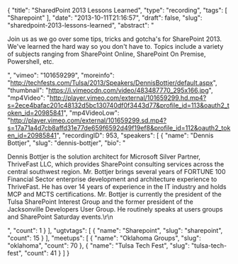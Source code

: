 {
  "title": "SharedPoint 2013 Lessons Learned",
  "type": "recording",
  "tags": [
    "Sharepoint"
  ],
  "date": "2013-10-11T21:16:57",
  "draft": false,
  "slug": "sharedpoint-2013-lessons-learned",
  "abstract": "<p>Join us as we go over some tips, tricks and gotcha's for SharePoint 2013. We've learned the hard way so you don't have to. Topics include a variety of subjects ranging from SharePoint Online, SharePoint On Premise, Powershell, etc.</p>",
  "vimeo": "101659299",
  "moreinfo": "http://techfests.com/Tulsa/2013/Speakers/DennisBottjer/default.aspx",
  "thumbnail": "https://i.vimeocdn.com/video/483487770_295x166.jpg",
  "mp4Video": "http://player.vimeo.com/external/101659299.hd.mp4?s=2ece4bafac201c48132d5bc130740df0f3443d77&profile_id=113&oauth2_token_id=20985841",
  "mp4VideoLow": "http://player.vimeo.com/external/101659299.sd.mp4?s=17a71a4d7cb8affd31e77de659f6592d49f19ef8&profile_id=112&oauth2_token_id=20985841",
  "recordingID": 953,
  "speakers": [
    {
      "name": "Dennis Bottjer",
      "slug": "dennis-bottjer",
      "bio": "<p>Dennis Bottjer is the solution architect for Microsoft Silver Partner, ThriveFast LLC, which provides SharePoint consulting services across the central southwest region. Mr. Bottjer brings several years of FORTUNE 100 Financial Sector enterprise development and architecture experience to ThriveFast. He has over 14 years of experience in the IT industry and holds MCP and MCTS certifications. Mr. Bottjer is currently the president of the Tulsa SharePoint Interest Group and the former president of the Jacksonville Developers User Group. He routinely speaks at users groups and SharePoint Saturday events.\r\n</p>",
      "count": 1
    }
  ],
  "ugtvtags": [
    {
      "name": "Sharepoint",
      "slug": "sharepoint",
      "count": 15
    }
  ],
  "meetups": [
    {
      "name": "Oklahoma Groups",
      "slug": "oklahoma",
      "count": 70
    },
    {
      "name": "Tulsa Tech Fest",
      "slug": "tulsa-tech-fest",
      "count": 41
    }
  ]
}